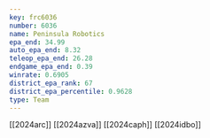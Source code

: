 ```yaml
---
key: frc6036
number: 6036
name: Peninsula Robotics
epa_end: 34.99
auto_epa_end: 8.32
teleop_epa_end: 26.28
endgame_epa_end: 0.39
winrate: 0.6905
district_epa_rank: 67
district_epa_percentile: 0.9628
type: Team
---
```

[[2024arc]]
[[2024azva]]
[[2024caph]]
[[2024idbo]]
